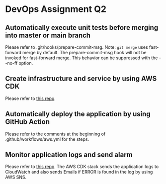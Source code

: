 # DevOps Assignment Q2
## Automatically execute unit tests before merging into master or main branch
Please refer to .git/hooks/prepare-commit-msg.
Note: `git merge` uses fast-forward merge by default. The prepare-commit-msg hook will not be invoked for fast-forward merge. This behavior can be suppressed with the --no-ff option.
## Create infrastructure and service by using AWS CDK
Please refer to [this repo](/dev-ops/devops-assignment-q2/q2-aws-cdk).
## Automatically deploy the application by using GitHub Action
Please refer to the comments at the beginning of .github/workflows/aws.yml for the steps.
## Monitor application logs and send alarm
Please refer to [this repo](/dev-ops/devops-assignment-q2/q2-aws-cdk).
The AWS CDK stack sends the application logs to CloudWatch and also sends Emails if ERROR is found in the log by using AWS SNS.
